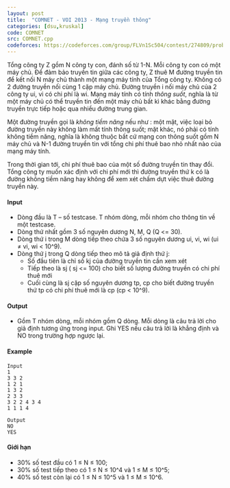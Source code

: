 ```yaml
---
layout: post
title:  "COMNET - VOI 2013 - Mạng truyền thông"
categories: [dsu,kruskal]
code: COMNET
src: COMNET.cpp
codeforces: https://codeforces.com/group/FLVn1Sc504/contest/274809/problem/S
---
```



Tổng công ty Z gồm N công ty con, đánh số từ 1-N. Mỗi công ty con có một máy chủ. Để đảm bảo truyền tin giữa các công ty, Z thuê M đường truyền tin để kết nối N máy chủ thành một mạng máy tính của Tổng công ty. Không có 2 đường truyền nối cùng 1 cặp máy chủ. Đường truyền i nối máy chủ của 2 công ty ui, vi có chi phí là wi. Mạng máy tính có tính _thông suốt_, nghĩa là từ một máy chủ có thể truyền tin đến một máy chủ bất kì khác bằng đường truyền trực tiếp hoặc qua nhiều đường trung gian.

Một đường truyền gọi là _không tiềm năng_ nếu như : một mặt, việc loại bỏ đường truyền này không làm mất tính thông suốt; mặt khác, nó phải có tính không tiềm năng, nghĩa là không thuộc bất cứ mạng con thông suốt gồm N máy chủ và N-1 đường truyền tin với tổng chi phí thuê bao nhỏ nhất nào của mạng máy tính.

Trong thời gian tới, chi phí thuê bao của một số đường truyền tin thay đổi. Tổng công ty muốn xác định với chi phí mới thì đường truyền thứ k có là đường không tiềm năng hay không để xem xét chấm dựt việc thuê đường truyền này.

#### Input

+ Dòng đầu là T – số testcase. T nhóm dòng, mỗi nhóm cho thông tin về một testcase.
+ Dòng thứ nhất gồm 3 số nguyên dương N, M, Q (Q <= 30).
+ Dòng thứ i trong M dòng tiếp theo chứa 3 số nguyên dương ui, vi, wi (ui ≠ vi, wi < 10^9).
+ Dòng thứ j trong Q dòng tiếp theo mô tả giả định thứ j:
    + Số đầu tiên là chỉ số kj của đường truyền tin cần xem xét
    + Tiếp theo là sj ( sj <= 100) cho biết số lượng đường truyền có chi phí thuê mới
    + Cuối cùng là sj cặp số nguyên dương tp, cp cho biết đường truyền thứ tp có chi phí thuê mới là cp (cp < 10^9).

#### Output

+ Gồm T nhóm dòng, mỗi nhóm gồm Q dòng. Mỗi dòng là câu trả lời cho giả định tương ứng trong input. Ghi YES nếu câu trả lời là khẳng định và NO trong trường hợp ngược lại.

#### Example

```
Input
1
3 3 2
1 2 1
1 3 2
2 3 3
3 2 2 4 3 4
1 1 1 4

Output
NO
YES
```

#### Giới hạn

+ 30% số test đầu có 1 ≤ N ≤ 100;
+ 30% số test tiếp theo có 1 ≤ N ≤ 10^4 và 1 ≤ M ≤ 10^5;
+ 40% số test còn lại có 1 ≤ N ≤ 10^5 và 1 ≤ M ≤ 10^6.

<!--more-->

